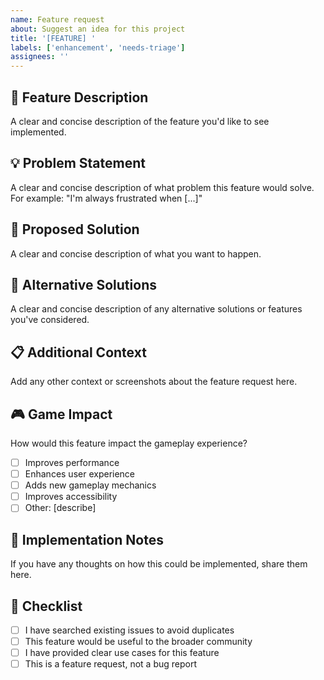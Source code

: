 ```yaml
---
name: Feature request
about: Suggest an idea for this project
title: '[FEATURE] '
labels: ['enhancement', 'needs-triage']
assignees: ''
---
```


## 🚀 Feature Description
A clear and concise description of the feature you'd like to see implemented.

## 💡 Problem Statement
A clear and concise description of what problem this feature would solve. For example: "I'm always frustrated when [...]"

## 🎯 Proposed Solution
A clear and concise description of what you want to happen.

## 🔄 Alternative Solutions
A clear and concise description of any alternative solutions or features you've considered.

## 📋 Additional Context
Add any other context or screenshots about the feature request here.

## 🎮 Game Impact
How would this feature impact the gameplay experience?
- [ ] Improves performance
- [ ] Enhances user experience
- [ ] Adds new gameplay mechanics
- [ ] Improves accessibility
- [ ] Other: [describe]

## 🔧 Implementation Notes
If you have any thoughts on how this could be implemented, share them here.

## 📝 Checklist
- [ ] I have searched existing issues to avoid duplicates
- [ ] This feature would be useful to the broader community
- [ ] I have provided clear use cases for this feature
- [ ] This is a feature request, not a bug report 